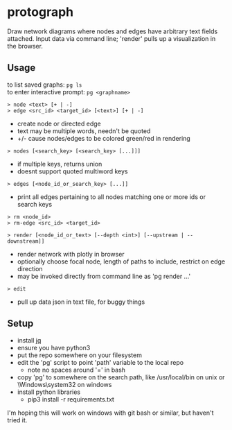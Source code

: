 # protograph

Draw network diagrams where nodes and edges have arbitrary text fields attached. Input data via command line; 'render' pulls up a visualization in the browser.

## Usage

to list saved graphs: `pg ls`  
to enter interactive prompt: `pg <graphname>`

```
> node <text> [+ | -]
> edge <src_id> <target_id> [<text>] [+ | -]
```
- create node or directed edge
- text may be multiple words, needn't be quoted
- +/- cause nodes/edges to be colored green/red in rendering

```
> nodes [<search_key> [<search_key> [...]]]
```
- if multiple keys, returns union
- doesnt support quoted multiword keys

```
> edges [<node_id_or_search_key> [...]]
```
- print all edges pertaining to all nodes matching one or more ids or search keys

```
> rm <node_id>
> rm-edge <src_id> <target_id>
```

```
> render [<node_id_or_text> [--depth <int>] [--upstream | --downstream]] 
```
- render network with plotly in browser
- optionally choose focal node, length of paths to include, restrict on edge direction
- may be invoked directly from command line as 'pg <graph> render ...'

```
> edit
```
- pull up data json in text file, for buggy things



## Setup

* install [jq](https://github.com/stedolan/jq/releases)
* ensure you have python3
* put the repo somewhere on your filesystem
* edit the 'pg' script to point 'path' variable to the local repo
  * note no spaces around '=' in bash
* copy 'pg' to somewhere on the search path, like /usr/local/bin on unix or \Windows\system32 on windows
* install python libraries
  * pip3 install -r requirements.txt
  
I'm hoping this will work on windows with git bash or similar, but haven't tried it.
